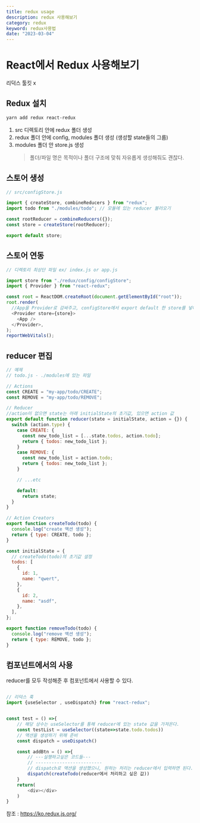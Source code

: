```yaml
---
title: redux usage
description: redux 사용해보기
category: redux
keyword: redux사용법
date: "2023-03-04"
---
```


# React에서 Redux 사용해보기

리덕스 툴킷 x

## Redux 설치

```bash
yarn add redux react-redux
```

1. src 디렉토리 안에 redux 폴더 생성
2. redux 폴더 안에 config, modules 폴더 생성 (생성할 state들의 그룹)
3. modules 폴더 안 store.js 생성
   > 폴더/파일 명은 목적이나 폴더 구조에 맞춰 자유롭게 생성해줘도 괜찮다.

## 스토어 생성

```javascript
// src/configStore.js

import { createStore, combineReducers } from "redux";
import todo from "./modules/todo"; // 모듈에 있는 reducer 불러오기

const rootReducer = combineReducers({});
const store = createStore(rootReducer);

export default store;
```

## 스토어 연동

```javascript
// 디렉토리 최상단 파일 ex/ index.js or app.js

import store from "./redux/config/configStore";
import { Provider } from "react-redux";

const root = ReactDOM.createRoot(document.getElementById("root"));
root.render(
  //App을 Provider로 감싸주고, configStore에서 export default 한 store를 넣어준다.
  <Provider store={store}>
    <App />
  </Provider>,
);
reportWebVitals();
```

## reducer 편집

```javascript
// 예제
// todo.js - ./modules에 있는 파일

// Actions
const CREATE = "my-app/todo/CREATE";
const REMOVE = "my-app/todo/REMOVE";

// Reducer
//action이 없으면 state는 아래 initialState의 초기값, 있으면 action 값
export default function reducer(state = initialState, action = {}) {
  switch (action.type) {
    case CREATE: {
      const new_todo_list = [...state.todos, action.todo];
      return { todos: new_todo_list };
    }
    case REMOVE: {
      const new_todo_list = action.todo;
      return { todos: new_todo_list };
    }

    // ...etc

    default:
      return state;
  }
}

// Action Creators
export function createTodo(todo) {
  console.log("create 액션 생성");
  return { type: CREATE, todo };
}

const initialState = {
  // createTodo(todo)의 초기값 설정
  todos: [
    {
      id: 1,
      name: "qwert",
    },
    {
      id: 2,
      name: "asdf",
    },
  ],
};

export function removeTodo(todo) {
  console.log("remove 액션 생성");
  return { type: REMOVE, todo };
}
```

## 컴포넌트에서의 사용

reducer를 모두 작성해준 후 컴포넌트에서 사용할 수 있다.

```javascript

// 리덕스 훅
import {useSelector , useDispatch} from "react-redux";


const test = () =>{
	// 해당 상수는 useSelector를 통해 reducer에 있는 state 값을 가져온다.
	const testList = useSelector((state=>state.todo.todos))
    // 액션을 생성하기 위해 준비
    const dispatch = useDispatch()

    const addBtn = () =>{
    	// ---실행하고싶은 코드들---
        // -------------------------
        // dispatch로 액션을 생성했으니, 원하는 처리는 reducer에서 입력하면 된다.
        dispatch(createTodo(reducer에서 처리하고 싶은 값))
    }
    return(
    	<div></div>
    )
}

```

참조 : https://ko.redux.js.org/
